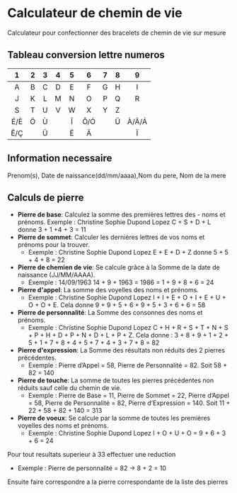 # Calculateur de chemin de vie
Calculateur pour confectionner des bracelets de chemin de vie sur mesure
## Tableau conversion lettre numeros  

|1	|2	|3	|4	|5	|6	|7	|8	|9  |
|:-:|:-:|:-:|:-:|:-:|:-:|:-:|:-:|:-:|
|A	|B	|C	|D	|E	|F	|G	|H	|I  |
|J	|K	|L	|M	|N	|O	|P	|Q	|R  |
|S	|T	|U	|V	|W	|X	|Y	|Z	|   |
|É/È|Ö	|Ù	|	|Î	|Ô/Ó|	|Ü	|À/Â/Á|
|Ê/Ç|	|Û	|	|Ë	|Ä	|	|	|Ï  |

## Information necessaire  

Prenom(s), Date de naissance(dd/mm/aaaa),Nom du pere, Nom de la mere

## Calculs de pierre
- **Pierre de base**: Calculez la somme des premières lettres des   -  noms et prénoms.
Exemple : Christine Sophie Dupond Lopez
C + S + D + L donne 3 + 1 +4 + 3 = 11
- **Pierre de sommet**: Calculer les dernières lettres de vos noms et prénoms pour la trouver.
  -  Exemple : Christine Sophie Dupond Lopez
E + E + D + Z donne 5 + 5 + 4 + 8 = 22
- **Pierre de chemien de vie**: Se calcule grâce à la Somme de la date de naissance (JJ/MM/AAAA).
  -  Exemple : 14/09/1963
14 + 9 + 1963 = 1986 = 1 + 9 + 8 + 6 = 24
- **Pierre d'appel**: La somme des voyelles des noms et prénoms.
  -  Exemple : Christine Sophie Dupond Lopez
I + I + E + O + I + E + U + O + O + E. Cela donne 9 + 9 + 5 + 6 + 9 + 5 + 3 + 6 + 6 = 58
- **Pierre de personnalité**: La Somme des consonnes des noms et prénoms.
  -  Exemple : Christine Sophie Dupond Lopez
C + H + R + S + T + N + S + P + H + D + P + N + D + L + P + Z. Cela donne : 3 + 8 + 9 + 1 + 2 + 5 + 1 + 7 + 8 + 4 + 5 + 7 + 4 + 3 + 7 + 8 = 82
- **Pierre d'expression**: La Somme des résultats non réduits des 2 pierres précédentes.
  -  Exemple : 
Pierre d’Appel = 58, Pierre de Personnalité = 82. Soit 58 + 82 = 140
- **Pierre de touche**: La somme de toutes les pierres précédentes non réduits sauf celle du chemin de vie.
  -  Exemple : 
Pierre de Base = 11, Pierre de Sommet = 22, Pierre d’Appel = 58, Pierre de Personnalité = 82, Pierre d’Expression = 140. Soit 11 + 22 + 58 + 82 + 140 = 313
- **Pierre de voeux**: Se calcule par la somme de toutes les premières voyelles des noms et prénoms.
  -  Exemple : Christine Sophie Dupond Lopez
I + O + U + O = 9 + 6 + 3 + 6 = 24

Pour tout resultats superieur à 33 effectuer une reduction 
  -  Exemple : Pierre de personnalité = 82 -> 8 + 2 = 10  

Ensuite faire correspondre a la pierre correspondante de la liste des pierres